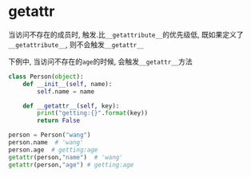 # getattr



当访问不存在的成员时, 触发.比`__getattribute__`的优先级低, 既如果定义了`__getattribute__`, 则不会触发`__getattr__`


下例中, 当访问不存在的`age`的时候, 会触发`__getattr__`方法
```python
class Person(object):
    def __init__(self, name):
        self.name = name

    def __getattr__(self, key):
        print("getting:{}".format(key))
        return False

person = Person("wang")
person.name  # 'wang'
person.age  # getting:age
getattr(person,"name")  # 'wang'
getattr(person,"age") # getting:age
```